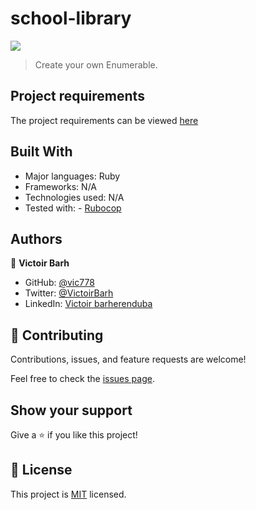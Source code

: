 # school-library

![](https://img.shields.io/badge/Microverse-blueviolet)

> Create your own Enumerable.

## Project requirements

The project requirements can be viewed [here](https://github.com/microverseinc/curriculum-ruby/blob/main/simple-ruby/create_your_own_enumerable.md)

## Built With

- Major languages: Ruby
- Frameworks: N/A
- Technologies used: N/A
- Tested with: - [Rubocop](https://rubocop.org/)

## Authors

👤 **Victoir Barh**

- GitHub: [@vic778](https://github.com/vic778)
- Twitter: [@VictoirBarh](https://twitter.com/VictoirBarh)
- LinkedIn: [Victoir barherenduba](https://www.linkedin.com/in/victor-emmanuel-barh-a93900200/)

## 🤝 Contributing

Contributions, issues, and feature requests are welcome!

Feel free to check the [issues page](https://github.com/Hombre2014/Enumerable).

## Show your support

Give a ⭐️ if you like this project!

## 📝 License

This project is [MIT](./license.md) licensed.